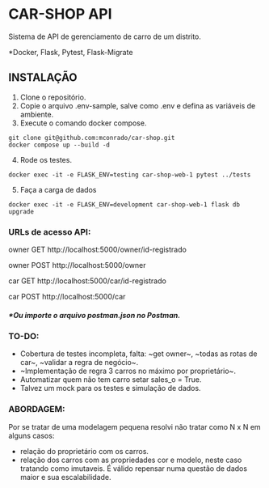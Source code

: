 # CAR-SHOP API

Sistema de API de gerenciamento de carro de um distrito.

*Docker, Flask, Pytest, Flask-Migrate


## INSTALAÇÃO
1. Clone o repositório.
2. Copie o arquivo .env-sample, salve como .env e defina as variáveis de ambiente.
3. Execute o comando docker compose.

```console
git clone git@github.com:mconrado/car-shop.git
docker compose up --build -d
```

4. Rode os testes.
```console
docker exec -it -e FLASK_ENV=testing car-shop-web-1 pytest ../tests
```

5. Faça a carga de dados
```console
docker exec -it -e FLASK_ENV=development car-shop-web-1 flask db upgrade
```


### URLs de acesso API:
owner GET http://localhost:5000/owner/id-registrado

owner POST http://localhost:5000/owner

car GET http://localhost:5000/car/id-registrado

car POST http://localhost:5000/car

##### **Ou importe o arquivo postman.json no Postman.*



### TO-DO:
- Cobertura de testes incompleta, falta: ~get owner~, ~todas as rotas de car~, ~validar a regra de negócio~.
- ~Implementação de regra 3 carros no máximo por proprietário~.
- Automatizar quem não tem carro setar sales_o = True.
- Talvez um mock para os testes e simulação de dados.


### ABORDAGEM:
Por se tratar de uma modelagem pequena resolvi não tratar como N x N em alguns casos:
- relação do proprietário com os carros.
- relação dos carros com as propriedades cor e modelo, neste caso tratando como imutaveis.
É válido repensar numa questão de dados maior e sua escalabilidade.
